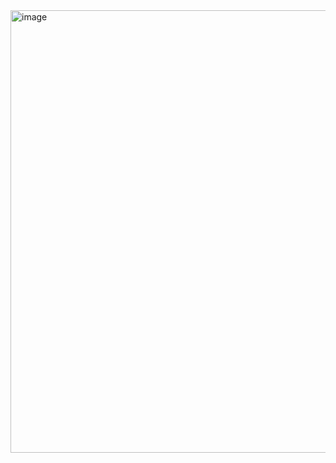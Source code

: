 <img width="754" height="708" alt="image" src="https://github.com/user-attachments/assets/6205467e-d7fc-4a78-9016-8848016f43cf" />
